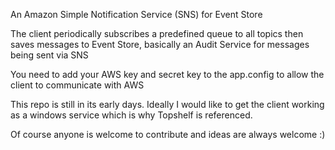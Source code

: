 An Amazon Simple Notification Service (SNS) for Event Store

The client periodically subscribes a predefined queue to all topics then saves messages to Event Store, basically an Audit Service for messages being sent via SNS

You need to add your AWS key and secret key to the app.config to allow the client to communicate with AWS

This repo is still in its early days. Ideally I would like to get the client working as a windows service which is why Topshelf is referenced.

Of course anyone is welcome to contribute and ideas are always welcome :) 
